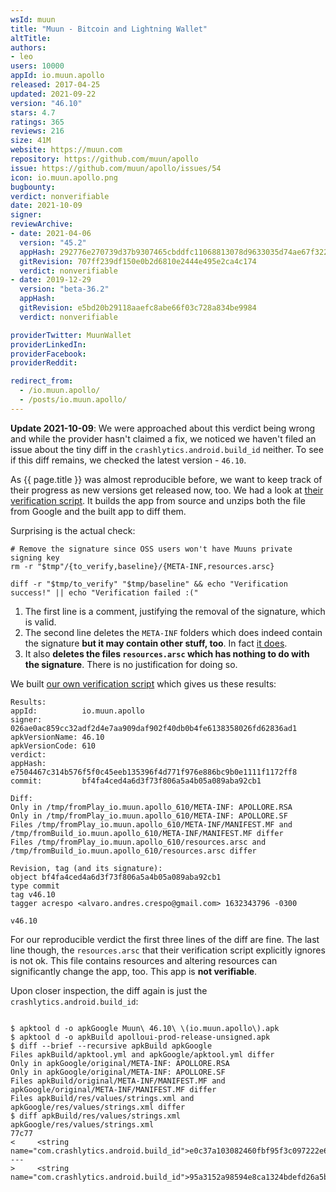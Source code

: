 ```yaml
---
wsId: muun
title: "Muun - Bitcoin and Lightning Wallet"
altTitle: 
authors:
- leo
users: 10000
appId: io.muun.apollo
released: 2017-04-25
updated: 2021-09-22
version: "46.10"
stars: 4.7
ratings: 365
reviews: 216
size: 41M
website: https://muun.com
repository: https://github.com/muun/apollo
issue: https://github.com/muun/apollo/issues/54
icon: io.muun.apollo.png
bugbounty: 
verdict: nonverifiable
date: 2021-10-09
signer: 
reviewArchive:
- date: 2021-04-06
  version: "45.2"
  appHash: 292776e270739d37b9307465cbddfc11068813078d9633035d74ae67f322a3b2
  gitRevision: 707ff239df150e0b2d6810e2444e495e2ca4c174
  verdict: nonverifiable
- date: 2019-12-29
  version: "beta-36.2"
  appHash: 
  gitRevision: e5bd20b29118aaefc8abe66f03c728a834be9984
  verdict: nonverifiable

providerTwitter: MuunWallet
providerLinkedIn: 
providerFacebook: 
providerReddit: 

redirect_from:
  - /io.muun.apollo/
  - /posts/io.muun.apollo/
---
```



**Update 2021-10-09**: We were approached about this verdict being wrong and
while the provider hasn't claimed a fix, we noticed we haven't filed an issue
about the tiny diff in the `crashlytics.android.build_id` neither. To see if
this diff remains, we checked the latest version - `46.10`.

As {{ page.title }} was almost reproducible before, we want to keep track of
their progress as new versions get released now, too.
We had a look at
[their verification script](https://github.com/muun/apollo/blob/master/tools/verify-apollo.sh).
It builds the app from source and unzips both the file from Google and the built
app to diff them.

Surprising is the actual check:

```
# Remove the signature since OSS users won't have Muuns private signing key
rm -r "$tmp"/{to_verify,baseline}/{META-INF,resources.arsc}

diff -r "$tmp/to_verify" "$tmp/baseline" && echo "Verification success!" || echo "Verification failed :("
```

1. The first line is a comment, justifying the removal of the signature, which
   is valid.
2. The second line deletes the `META-INF` folders which does indeed contain the
   signature **but it may contain other stuff, too**. In fact
   [it does](https://github.com/muun/apollo/issues/30).
3. It also **deletes the files `resources.arsc` which has nothing to do with the signature**.
   There is no justification for doing so.

We built
[our own verification script](https://gitlab.com/walletscrutiny/walletScrutinyCom/-/blob/master/scripts/test/android/io.muun.apollo.sh)
which gives us these results:

```
Results:
appId:          io.muun.apollo
signer:         026ae0ac859cc32adf2d4e7aa909daf902f40db0b4fe6138358026fd62836ad1
apkVersionName: 46.10
apkVersionCode: 610
verdict:        
appHash:        e7504467c314b576f5f0c45eeb135396f4d771f976e886bc9b0e1111f1172ff8
commit:         bf4fa4ced4a6d3f73f806a5a4b05a089aba92cb1

Diff:
Only in /tmp/fromPlay_io.muun.apollo_610/META-INF: APOLLORE.RSA
Only in /tmp/fromPlay_io.muun.apollo_610/META-INF: APOLLORE.SF
Files /tmp/fromPlay_io.muun.apollo_610/META-INF/MANIFEST.MF and /tmp/fromBuild_io.muun.apollo_610/META-INF/MANIFEST.MF differ
Files /tmp/fromPlay_io.muun.apollo_610/resources.arsc and /tmp/fromBuild_io.muun.apollo_610/resources.arsc differ

Revision, tag (and its signature):
object bf4fa4ced4a6d3f73f806a5a4b05a089aba92cb1
type commit
tag v46.10
tagger acrespo <alvaro.andres.crespo@gmail.com> 1632343796 -0300

v46.10
```

For our reproducible verdict
the first three lines of the diff are fine. The last line though, the
`resources.arsc` that their verification script explicitly ignores is not ok.
This file contains resources and altering resources can significantly change the
app, too. This app is **not verifiable**.

Upon closer inspection, the diff again is just the `crashlytics.android.build_id`:

```

$ apktool d -o apkGoogle Muun\ 46.10\ \(io.muun.apollo\).apk 
$ apktool d -o apkBuild apolloui-prod-release-unsigned.apk
$ diff --brief --recursive apkBuild apkGoogle
Files apkBuild/apktool.yml and apkGoogle/apktool.yml differ
Only in apkGoogle/original/META-INF: APOLLORE.RSA
Only in apkGoogle/original/META-INF: APOLLORE.SF
Files apkBuild/original/META-INF/MANIFEST.MF and apkGoogle/original/META-INF/MANIFEST.MF differ
Files apkBuild/res/values/strings.xml and apkGoogle/res/values/strings.xml differ
$ diff apkBuild/res/values/strings.xml apkGoogle/res/values/strings.xml
77c77
<     <string name="com.crashlytics.android.build_id">e0c37a103082460fbf95f3c097222e61</string>
---
>     <string name="com.crashlytics.android.build_id">95a3152a98594e8ca1324bdefd26a5b9</string>
```
